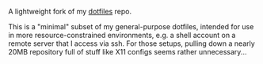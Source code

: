 A lightweight fork of my [dotfiles](https://bitbucket.org/hbw/dotfiles) repo.

This is a "minimal" subset of my general-purpose dotfiles, intended for use in
more resource-constrained environments, e.g. a shell account on a remote server
that I access via ssh. For those setups, pulling down a nearly 20MB repository
full of stuff like X11 configs seems rather unnecessary...

